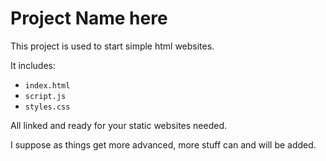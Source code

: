# Project Name here

This project is used to start simple html websites.

It includes:
* `index.html`
* `script.js`
* `styles.css`

All linked and ready for your static websites needed.

I suppose as things get more advanced, more stuff can and will be added.
